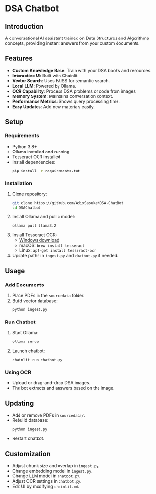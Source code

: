 # DSA Chatbot

## Introduction

A conversational AI assistant trained on Data Structures and Algorithms concepts, providing instant answers from your custom documents.

## Features

-   **Custom Knowledge Base**: Train with your DSA books and resources.
-   **Interactive UI**: Built with Chainlit.
-   **Vector Search**: Uses FAISS for semantic search.
-   **Local LLM**: Powered by Ollama.
-   **OCR Capability**: Process DSA problems or code from images.
-   **Memory System**: Maintains conversation context.
-   **Performance Metrics**: Shows query processing time.
-   **Easy Updates**: Add new materials easily.

## Setup

### Requirements

-   Python 3.8+
-   Ollama installed and running
-   Tesseract OCR installed
-   Install dependencies:
    ```bash
    pip install -r requirements.txt
    ```

### Installation

1. Clone repository:
    ```bash
    git clone https://github.com/AdixSasuke/DSA-ChatBot
    cd DSAChatbot
    ```
2. Install Ollama and pull a model:
    ```bash
    ollama pull llama3.2
    ```
3. Install Tesseract OCR:
    - [Windows download](https://github.com/UB-Mannheim/tesseract/wiki)
    - macOS: `brew install tesseract`
    - Linux: `apt-get install tesseract-ocr`
4. Update paths in `ingest.py` and `chatbot.py` if needed.

## Usage

### Add Documents

1. Place PDFs in the `sourcedata` folder.
2. Build vector database:
    ```bash
    python ingest.py
    ```

### Run Chatbot

1. Start Ollama:
    ```bash
    ollama serve
    ```
2. Launch chatbot:
    ```bash
    chainlit run chatbot.py
    ```

### Using OCR

-   Upload or drag-and-drop DSA images.
-   The bot extracts and answers based on the image.

## Updating

-   Add or remove PDFs in `sourcedata/`.
-   Rebuild database:
    ```bash
    python ingest.py
    ```
-   Restart chatbot.

## Customization

-   Adjust chunk size and overlap in `ingest.py`.
-   Change embedding model in `ingest.py`.
-   Change LLM model in `chatbot.py`.
-   Adjust OCR settings in `chatbot.py`.
-   Edit UI by modifying `chainlit.md`.
